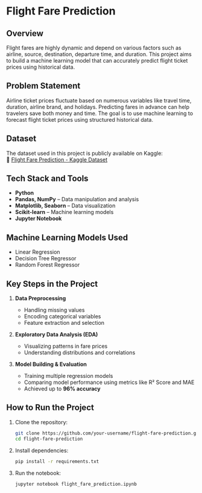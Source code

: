 # Flight Fare Prediction 

## Overview
Flight fares are highly dynamic and depend on various factors such as airline, source, destination, departure time, and duration. This project aims to build a machine learning model that can accurately predict flight ticket prices using historical data.

## Problem Statement
Airline ticket prices fluctuate based on numerous variables like travel time, duration, airline brand, and holidays. Predicting fares in advance can help travelers save both money and time. The goal is to use machine learning to forecast flight ticket prices using structured historical data.

## Dataset
The dataset used in this project is publicly available on Kaggle:  
🔗 [Flight Fare Prediction - Kaggle Dataset](https://www.kaggle.com/datasets/nikhilmittal/flight-fare-prediction-mh)

## Tech Stack and Tools
- **Python**
- **Pandas, NumPy** – Data manipulation and analysis
- **Matplotlib, Seaborn** – Data visualization
- **Scikit-learn** – Machine learning models
- **Jupyter Notebook**

## Machine Learning Models Used
- Linear Regression
- Decision Tree Regressor
- Random Forest Regressor

## Key Steps in the Project
1. **Data Preprocessing**  
   - Handling missing values  
   - Encoding categorical variables  
   - Feature extraction and selection

2. **Exploratory Data Analysis (EDA)**  
   - Visualizing patterns in fare prices  
   - Understanding distributions and correlations

3. **Model Building & Evaluation**  
   - Training multiple regression models  
   - Comparing model performance using metrics like R² Score and MAE  
   - Achieved up to **96% accuracy**

## How to Run the Project
1. Clone the repository:
   ```bash
   git clone https://github.com/your-username/flight-fare-prediction.git
   cd flight-fare-prediction
   
2. Install dependencies:
   ```bash
   pip install -r requirements.txt

3. Run the notebook:
   ```bash
   jupyter notebook flight_fare_prediction.ipynb


